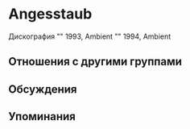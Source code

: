# Angesstaub

Дискография
"" 1993, Ambient
"" 1994, Ambient

## Отношения с другими группами


## Обсуждения


## Упоминания

